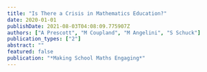 ```yaml
---
title: "Is There a Crisis in Mathematics Education?"
date: 2020-01-01
publishDate: 2021-08-03T04:08:09.775907Z
authors: ["A Prescott", "M Coupland", "M Angelini", "S Schuck"]
publication_types: ["2"]
abstract: ""
featured: false
publication: "*Making School Maths Engaging*"
---
```


